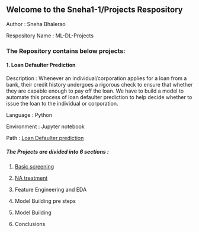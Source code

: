 ## Welcome to the Sneha1-1/Projects Respository

Author : Sneha Bhalerao

Respository Name : ML-DL-Projects
  

### The Repository contains below projects:  

#### 1. Loan Defaulter Prediction

Description : Whenever an individual/corporation applies for a loan from a bank, their credit history undergoes a rigorous check to ensure that whether they are capable enough to pay off the loan. We have to build a model to automate this process of loan defaulter prediction to help decide whether to issue the loan to the individual or corporation.

Language : Python

Environment : Jupyter notebook

Path : <a href="https://github.com/Sneha1-1/Projects/tree/main/Loan_Defaulter_Prediction" > Loan Defaulter prediction</a>



##### The Projects are divided into 6 sections :

1. <a href="https://github.com/Sneha1-1/Projects/blob/main/Loan_Defaulter_Prediction/Codes/LoanDefaulterPrediction_BasicScreening.ipynb">Basic screening</a>

2. <a href="https://github.com/Sneha1-1/Projects/blob/main/Loan_Defaulter_Prediction/Codes/LoanDP_NATreatment.ipynb"> NA treatment </a>

3. Feature Engineering and EDA

5. Model Building pre steps

6. Model Building

7. Conclusions

